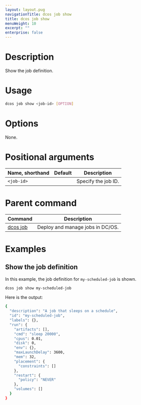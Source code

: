 ```yaml
---
layout: layout.pug
navigationTitle: dcos job show
title: dcos job show
menuWeight: 10
excerpt: ""
enterprise: false
---
```

<!-- This source repo for this topic is https://github.com/dcos/dcos-docs -->

# Description

Show the job definition.

# Usage

```bash
dcos job show <job-id> [OPTION]
```

# Options

None.

# Positional arguments

| Name, shorthand  | Default | Description         |
| ---------------- | ------- | ------------------- |
| `<job-id>` |         | Specify the job ID. |

# Parent command

| Command                                           | Description                      |
| ------------------------------------------------- | -------------------------------- |
| [dcos job](/1.10/cli/command-reference/dcos-job/) | Deploy and manage jobs in DC/OS. |

# Examples

## Show the job definition

In this example, the job definition for `my-scheduled-job` is shown.

```bash
dcos job show my-scheduled-job
```

Here is the output:

```bash
{
  "description": "A job that sleeps on a schedule",
  "id": "my-scheduled-job",
  "labels": {},
  "run": {
    "artifacts": [],
    "cmd": "sleep 20000",
    "cpus": 0.01,
    "disk": 0,
    "env": {},
    "maxLaunchDelay": 3600,
    "mem": 32,
    "placement": {
      "constraints": []
    },
    "restart": {
      "policy": "NEVER"
    },
    "volumes": []
  }
}
```